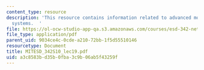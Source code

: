 ```yaml
---
content_type: resource
description: 'This resource contains information related to advanced models for technological
  systems.  '
file: https://ol-ocw-studio-app-qa.s3.amazonaws.com/courses/esd-342-network-representations-of-complex-engineering-systems-spring-2010/a3c8583bd35b0fba3c9b06ab5f43259f_MITESD_342S10_lec19.pdf
file_type: application/pdf
parent_uid: 9034ce4c-0cde-a210-72bb-1f5d55510146
resourcetype: Document
title: MITESD_342S10_lec19.pdf
uid: a3c8583b-d35b-0fba-3c9b-06ab5f43259f
---
```

